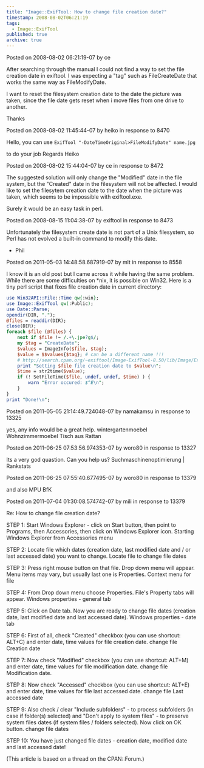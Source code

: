 ```yaml
---
title: "Image::ExifTool: How to change file creation date?"
timestamp: 2008-08-02T06:21:19
tags:
  - Image::ExifTool
published: true
archive: true
---
```






Posted on 2008-08-02 06:21:19-07 by ce

After searching through the manual I could not find a way to set the file creation date in exiftool.
I was expecting a "tag" such as FileCreateDate that works the same way as FileModifyDate.

I want to reset the filesystem creation date to the date the picture was taken,
since the file date gets reset when i move files from one drive to another.

Thanks

Posted on 2008-08-02 11:45:44-07 by heiko in response to 8470

Hello, you can use
`ExifTool "-DateTimeOriginal>FileModifyDate" name.jpg`

to do your job Regards Heiko

Posted on 2008-08-02 15:44:04-07 by ce in response to 8472

The suggested solution will only change the "Modified" date in the file system,
but the "Created" date in the filesystem will not be affected.
I would like to set the filesytem creation date to the date when the picture was taken,
which seems to be impossible with exiftool.exe.

Surely it would be an easy task in perl.

Posted on 2008-08-15 11:04:38-07 by exiftool in response to 8473

Unfortunately the filesystem create date is not part of a Unix filesystem,
so Perl has not evolved a built-in command to modify this date.

- Phil

Posted on 2011-05-03 14:48:58.687919-07 by mlt in response to 8558

I know it is an old post but I came across it while having the same problem.
While there are some difficulties on *nix, it is possible on Win32.
Here is a tiny perl script that fixes file creation date in current directory:


```perl
use Win32API::File::Time qw{:win};
use Image::ExifTool qw(:Public);
use Date::Parse;
opendir(DIR, ".");
@files = readdir(DIR);
close(DIR);
foreach $file (@files) {
    next if $file !~ /.+\.jpe?g$/;
    my $tag = "CreateDate";
    $values = ImageInfo($file, $tag);
    $value = $$values{$tag}; # can be a different name !!!
    # http://search.cpan.org/~exiftool/Image-ExifTool-8.50/lib/Image/ExifTool.pod#ImageInfo
    print "Setting $file file creation date to $value\n";
    $time = str2time($value);
    if (! SetFileTime($file, undef, undef, $time) ) {
        warn "Error occured: $^E\n";
    }
}
print "Done!\n";
```

Posted on 2011-05-05 21:14:49.724048-07 by namakamsu in response to 13325

yes, any info would be a great help. wintergartenmoebel Wohnzimmermoebel Tisch aus Rattan

Posted on 2011-06-25 07:53:56.974353-07 by woro80 in response to 13327

Its a very god quastion. Can you help us? Suchmaschinenoptimierung | Rankstats

Posted on 2011-06-25 07:55:40.677495-07 by woro80 in response to 13379

and also MPU BfK

Posted on 2011-07-04 01:30:08.574742-07 by mili in response to 13379

Re: How to change file creation date?

STEP 1: Start Windows Explorer - click on Start button, then point to Programs,
then Accessories, then click on Windows Explorer icon.
Starting Windows Explorer from Accessories menu

STEP 2: Locate file which dates (creation date, last modified date and / or last accessed date)
you want to change. Locate file to change file dates

STEP 3: Press right mouse button on that file.
Drop down menu will appear. Menu items may vary, but usually last one is Properties.
Context menu for file

STEP 4: From Drop down menu choose Properties. File's Property tabs will appear.
Windows properties - general tab

STEP 5: Click on Date tab. Now you are ready to change file dates
(creation date, last modified date and last accessed date).
Windows properties - date tab

STEP 6: First of all, check "Created" checkbox (you can use shortcut: ALT+C)
and enter date, time values for file creation date. change file Creation date

STEP 7: Now check "Modified" checkbox (you can use shortcut: ALT+M) and enter date,
time values for file modification date. change file Modification date.

STEP 8: Now check "Accessed" checkbox (you can use shortcut: ALT+E) and enter date,
time values for file last accessed date. change file Last accessed date

STEP 9: Also check / clear "Include subfolders" - to process subfolders
(in case if folder(s) selected) and "Don't apply to system files" - to preserve system files dates
(if system files / folders selected). Now click on OK button. change file dates

STEP 10: You have just changed file dates - creation date, modified date and last accessed date!


(This article is based on a thread on the CPAN::Forum.)
<!-- from http://cpanforum.com/threads/8470 -->

